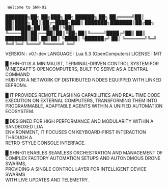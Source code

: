      Welcome to SHN-O1
  ███████╗██╗  ██╗███╗   ██╗       ██████╗  ██╗
  ██╔════╝██║  ██║████╗  ██║      ██╔═████╗███║
  ███████╗███████║██╔██╗ ██║█████╗██║██╔██║╚██║
  ╚════██║██╔══██║██║╚██╗██║╚════╝████╔╝██║ ██║
  ███████║██║  ██║██║ ╚████║      ╚██████╔╝ ██║
  ╚══════╝╚═╝  ╚═╝╚═╝  ╚═══╝       ╚═════╝  ╚═╝
                                                                                    
  VERSION      : v0.1-dev
  LANGUAGE     : Lua 5.3 (OpenComputers)
  LICENSE      : MIT

  █ SHN-01 IS A MINIMALIST, TERMINAL-DRIVEN CONTROL SYSTEM FOR  
    MINECRAFT'S OPENCOMPUTERS, BUILT TO SERVE AS A CENTRAL COMMAND  
    HUB FOR A NETWORK OF DISTRIBUTED NODES EQUIPPED WITH LINKED EEPROMs.

  █ IT PROVIDES REMOTE FLASHING CAPABILITIES AND REAL-TIME CODE  
    EXECUTION ON EXTERNAL COMPUTERS, TRANSFORMING THEM INTO  
    PROGRAMMABLE, ADAPTABLE AGENTS WITHIN A UNIFIED AUTOMATION ECOSYSTEM.

  █ DESIGNED FOR HIGH PERFORMANCE AND MODULARITY WITHIN A SANDBOXED LUA  
    ENVIRONMENT, IT FOCUSES ON KEYBOARD-FIRST INTERACTION THROUGH A  
    RETRO-STYLE CONSOLE INTERFACE.

  █ SHN-01 ENABLES SEAMLESS ORCHESTRATION AND MANAGEMENT OF  
    COMPLEX FACTORY AUTOMATION SETUPS AND AUTONOMOUS DRONE SWARMS,  
    PROVIDING A SINGLE CONTROL LAYER FOR INTELLIGENT DEVICE SWARMS  
    WITH LIVE UPDATES AND TELEMETRY.
